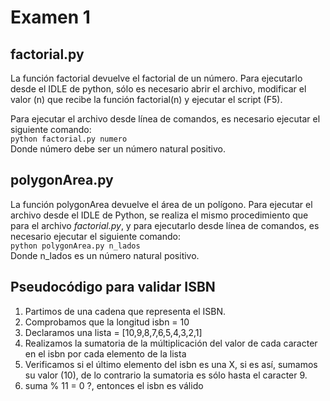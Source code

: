 # Examen 1

## factorial.py
La función factorial devuelve el factorial de un número. Para ejecutarlo desde el IDLE de python, sólo es necesario abrir el archivo, modificar el valor (n) que recibe la función factorial(n) y ejecutar el script (F5).

Para ejecutar el archivo desde línea de comandos, es necesario ejecutar el siguiente comando:  
`python factorial.py numero`  
Donde número debe ser un número natural positivo.

## polygonArea.py
La función polygonArea devuelve el área de un polígono. Para ejecutar el archivo desde el IDLE de Python, se realiza el mismo procedimiento que para el archivo *factorial.py*, y para ejecutarlo desde línea de comandos, es necesario ejecutar el siguiente comando:  
`python polygonArea.py n_lados`  
Donde n_lados es un número natural positivo.  

## Pseudocódigo para validar ISBN

1. Partimos de una cadena que representa el ISBN.
2. Comprobamos que la longitud isbn = 10
2. Declaramos una lista = [10,9,8,7,6,5,4,3,2,1]
3. Realizamos la sumatoria de la múltiplicación del valor de cada caracter en el isbn por cada elemento de la lista
4. Verificamos si el último elemento del isbn es una X, si es así, sumamos su valor (10), de lo contrario la sumatoria es sólo hasta el caracter 9.
5. suma % 11 = 0 ?, entonces el isbn es válido

